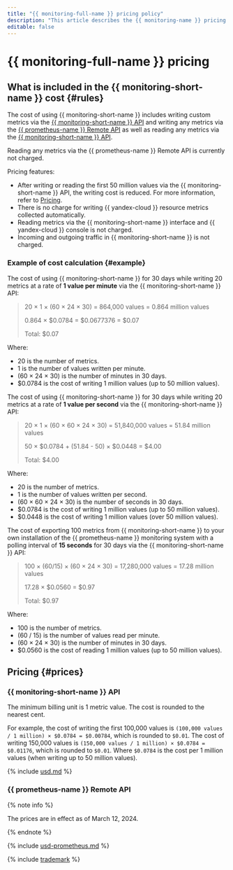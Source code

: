 ```yaml
---
title: "{{ monitoring-full-name }} pricing policy"
description: "This article describes the {{ monitoring-name }} pricing policy."
editable: false
---
```


# {{ monitoring-full-name }} pricing

## What is included in the {{ monitoring-short-name }} cost {#rules}

The cost of using {{ monitoring-short-name }} includes writing custom metrics via the [{{ monitoring-short-name }} API](api-ref/index.md) and writing any metrics via the [{{ prometheus-name }} Remote API](operations/prometheus/index.md) as well as reading any metrics via the [{{ monitoring-short-name }} API](api-ref/index.md).

Reading any metrics via the {{ prometheus-name }} Remote API is currently not charged.

Pricing features:
* After writing or reading the first 50 million values via the {{ monitoring-short-name }} API, the writing cost is reduced. For more information, refer to [Pricing](#prices).
* There is no charge for writing {{ yandex-cloud }} resource metrics collected automatically.
* Reading metrics via the {{ monitoring-short-name }} interface and {{ yandex-cloud }} console is not charged.
* Incoming and outgoing traffic in {{ monitoring-short-name }} is not charged.

### Example of cost calculation {#example}

The cost of using {{ monitoring-short-name }} for 30 days while writing 20 metrics at a rate of **1 value per minute** via the {{ monitoring-short-name }} API:


> 20 × 1 × (60 × 24 × 30) = 864,000 values = 0.864 million values
> 
> 
> 0.864 × $0.0784 = $0.0677376 = $0.07 
>
> Total: $0.07



Where:

* 20 is the number of metrics.
* 1 is the number of values written per minute.
* (60 × 24 × 30) is the number of minutes in 30 days.
* $0.0784 is the cost of writing 1 million values (up to 50 million values).

The cost of using {{ monitoring-short-name }} for 30 days while writing 20 metrics at a rate of **1 value per second** via the {{ monitoring-short-name }} API:


> 20 × 1 × (60 × 60 × 24 × 30) = 51,840,000 values = 51.84 million values
> 
> 
>  50 × $0.0784 + (51.84 - 50) × $0.0448 = $4.00
>
> Total: $4.00



Where:

* 20 is the number of metrics.
* 1 is the number of values written per second.
* (60 × 60 × 24 × 30) is the number of seconds in 30 days.
* $0.0784 is the cost of writing 1 million values (up to 50 million values).
* $0.0448 is the cost of writing 1 million values (over 50 million values).

The cost of exporting 100 metrics from {{ monitoring-short-name }} to your own installation of the {{ prometheus-name }} monitoring system with a polling interval of **15 seconds** for 30 days via the {{ monitoring-short-name }} API:


> 100 × (60/15) × (60 × 24 × 30) = 17,280,000 values = 17.28 million values
> 
> 
>  17.28 × $0.0560 = $0.97
>
> Total: $0.97



Where:

* 100 is the number of metrics.
* (60 / 15) is the number of values read per minute.
* (60 × 24 × 30) is the number of minutes in 30 days.
* $0.0560 is the cost of reading 1 million values (up to 50 million values).

## Pricing {#prices}

### {{ monitoring-short-name }} API





The minimum billing unit is 1 metric value. The cost is rounded to the nearest cent.

For example, the cost of writing the first 100,000 values is `(100,000 values / 1 million) × $0.0784 = $0.00784`, which is rounded to `$0.01`. The cost of writing 150,000 values is `(150,000 values / 1 million) × $0.0784 = $0.01176`, which is rounded to `$0.01`. Where `$0.0784` is the cost per 1 million values (when writing up to 50 million values).

{% include [usd.md](../_pricing/monitoring/usd.md) %}




### {{ prometheus-name }} Remote API

{% note info %}

The prices are in effect as of March 12, 2024.

{% endnote %}




{% include [usd-prometheus.md](../_pricing/monitoring/usd-prometheus.md) %}


{% include [trademark](../_includes/monitoring/trademark.md) %}
